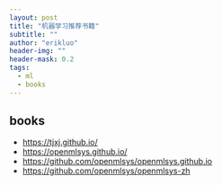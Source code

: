 ```yaml
---
layout: post
title: "机器学习推荐书籍"
subtitle: ""
author: "erikluo"
header-img: ""
header-mask: 0.2
tags:
  - ml
  - books
---
```


## books
- <https://tjxj.github.io/>
- <https://openmlsys.github.io/>
- <https://github.com/openmlsys/openmlsys.github.io>
- <https://github.com/openmlsys/openmlsys-zh>
